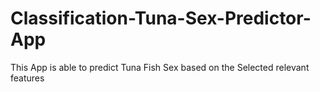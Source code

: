 # Classification-Tuna-Sex-Predictor-App
This App is able to predict Tuna Fish Sex based on the Selected relevant features
